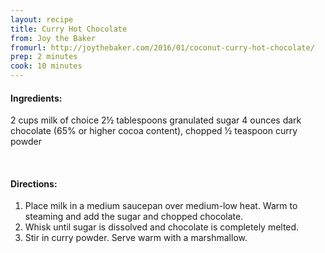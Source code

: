 ```yaml
---
layout: recipe
title: Curry Hot Chocolate
from: Joy the Baker
fromurl: http://joythebaker.com/2016/01/coconut-curry-hot-chocolate/
prep: 2 minutes
cook: 10 minutes
---
```


#### Ingredients:

2 cups milk of choice
2½ tablespoons granulated sugar
4 ounces dark chocolate (65% or higher cocoa content), chopped
½ teaspoon curry powder

<br>

#### Directions:

1. Place milk in a medium saucepan over medium-low heat. Warm to steaming and add the sugar and chopped chocolate. 
2. Whisk until sugar is dissolved and chocolate is completely melted. 
3. Stir in curry powder. Serve warm with a marshmallow.
